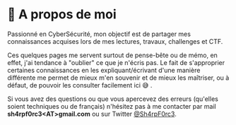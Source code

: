 # 📧 A propos de moi

Passionné en CyberSécurité, mon objectif est de partager mes connaissances acquises lors de mes lectures, travaux, challenges et CTF.

Ces quelques pages me servent surtout de pense-bête ou de mémo, en effet, j'ai tendance à "oublier" ce que je n'écris pas. Le fait de s'approprier certaines connaissances en les expliquant/écrivant d'une manière différente me permet de mieux m'en souvenir et de mieux les maîtriser, ou à défaut, de pouvoir les consulter facilement ici 😅 .

Si vous avez des questions ou que vous apercevez des erreurs (qu'elles soient techniques ou de français) n'hésitez pas à me contacter par mail **sh4rpf0rc3\<AT>gmail.com** ou sur Twitter [@Sh4rpF0rc3](https://twitter.com/Sh4rpF0rc3).
